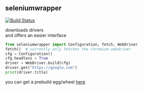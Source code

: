 ## seleniumwrapper
[![Build Status](http://build.eberlein.io:8080/job/python_seleniumwrapper/badge/icon)](http://build.eberlein.io:8080/job/python_seleniumwrapper/)<br>

downloads drivers<br>
and offers an easier interface
```python
from seleniumwrapper import Configuration, fetch, WebDriver
fetch()  # currently only fetches the chromium webdriver
cfg = Configuration()
cfg.headless = True
driver = WebDriver.build(cfg)
driver.get("https://google.com")
print(driver.title)
```

you can get a prebuild egg/wheel [here](http://build.eberlein.io:8080/job/python_seleniumwrapper/lastSuccessfulBuild/artifact/dist/)


